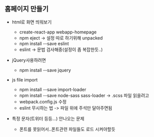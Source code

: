 ## 홈페이지 만들기

* html로 화면 띄워보기
  * create-react-app webapp-homepage
  * npm eject -> 설정 따로 하기위해 unpacked
  * npm install --save eslint
  * eslint -> 문법 검사해중(설정이 좀 복잡한듯..)

* jQuery사용하려면
  * npm install --save jquery

* js file import
  * npm install --save import-loader
  * npm install --save node-sass sass-loader -> .scss 파일 읽을려고
  * webpack.config.js 수정
  * eslint 무시하는 법 -> 파일 위에 주석만 달아주면됨

* 특정 문자(트위터 등등...) 안나오는 문제
  * 폰트를 못읽어서..폰트관련 파일들도 로드 시켜야할듯
